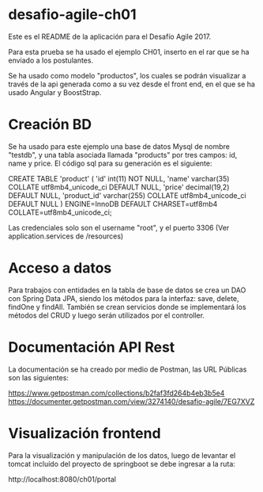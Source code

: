 # desafio-agile-ch01
Este es el README de la aplicación para el Desafío Agile 2017.

Para esta prueba se ha usado el ejemplo CH01, inserto en el rar que se ha enviado a los postulantes. 

Se ha usado como modelo "productos", los cuales se podrán visualizar a través de la api generada como a su vez desde el front end, en el que se ha usado Angular y BoostStrap.


Creación BD
===
Se ha usado para este ejemplo una base de datos Mysql de nombre "testdb", y una tabla asociada llamada "products" por tres campos: id, name y price. El código sql para su generación es el siguiente:


CREATE TABLE 'product' (
  'id' int(11) NOT NULL,
  'name' varchar(35) COLLATE utf8mb4_unicode_ci DEFAULT NULL,
  'price' decimal(19,2) DEFAULT NULL,
  'product_id' varchar(255) COLLATE utf8mb4_unicode_ci DEFAULT NULL
) ENGINE=InnoDB DEFAULT CHARSET=utf8mb4 COLLATE=utf8mb4_unicode_ci;

Las credenciales solo son el username "root", y el puerto 3306 (Ver application.services de /resources)


Acceso a datos
===
Para trabajos con entidades en la tabla de base de datos se crea un DAO con Spring Data JPA, siendo los métodos para la interfaz: save, delete, findOne y findAll. También se crean servicios donde se implementará los métodos del CRUD y luego serán utilizados por el controller.


Documentación API Rest
===
La documentación se ha creado por medio de Postman, las URL Públicas son las siguientes:

 https://www.getpostman.com/collections/b2faf3fd264b4eb3b5e4
 https://documenter.getpostman.com/view/3274140/desafio-agile/7EG7XVZ



Visualización frontend
===
Para la visualización y manipulación de los datos, luego de levantar el tomcat incluído del proyecto de springboot se debe ingresar a la ruta:

http://localhost:8080/ch01/portal

